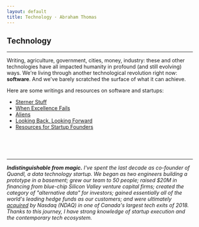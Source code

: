```yaml
---
layout: default
title: Technology · Abraham Thomas
---
```


## Technology

----

Writing, agriculture, government, cities, money, industry: these and other technologies have all impacted humanity in profound (and still evolving) ways.  We're living through another technological revolution right now: **software**.  And we've barely scratched the surface of what it can achieve.

Here are some writings and resources on software and startups: 

* [Sterner Stuff](sterner-stuff)  
* [When Excellence Fails](when-excellence-fails)  
* [Aliens](aliens)  
* [Looking Back, Looking Forward](looking-back-looking-forward) 
* [Resources for Startup Founders](resources)

 
<br/>
<br/>
<br/>

----

<i><b>Indistinguishable from magic.</b> I've spent the last decade as co-founder of Quandl, a data technology startup.  We began as two engineers building a prototype in a basement; grew our team to 50 people; raised $20M in financing from blue-chip Silicon Valley venture capital firms; created the category of "alternative data" for investors; gained essentially all of the world's leading hedge funds as our customers; and were ultimately [acquired](https://blog.quandl.com/quandl-the-next-chapter) by Nasdaq (NDAQ) in one of Canada's largest tech  exits of 2018.  Thanks to this journey, I have strong knowledge of startup execution and the contemporary tech ecosystem.</i>